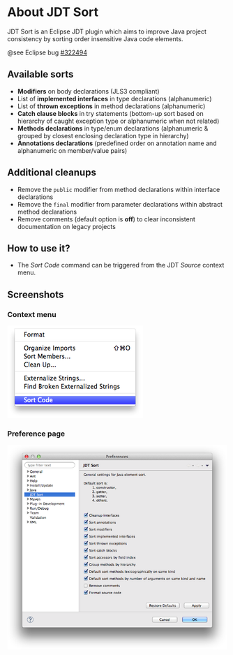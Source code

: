 # About JDT Sort

JDT Sort is an Eclipse JDT plugin which aims to improve Java project consistency by sorting order insensitive Java code elements.

@see Eclipse bug [#322494](https://bugs.eclipse.org/bugs/show_bug.cgi?id=322494)

## Available sorts

-   **Modifiers** on body declarations (JLS3 compliant)
-   List of **implemented interfaces** in type declarations (alphanumeric)
-   List of **thrown exceptions** in method declarations (alphanumeric)
-   **Catch clause blocks** in try statements (bottom-up sort based on hierarchy of caught exception type or alphanumeric when not related)
-   **Methods declarations** in type/enum declarations (alphanumeric & grouped by closest enclosing declaration type in hierarchy)
-   **Annotations declarations** (predefined order on annotation name and alphanumeric on member/value pairs)

## Additional cleanups

-   Remove the `public` modifier from method declarations within interface declarations
-   Remove the `final` modifier from parameter declarations within abstract method declarations
-   Remove comments (default option is **off**) to clear inconsistent documentation on legacy projects

## How to use it?

-   The *Sort Code* command can be triggered from the JDT *Source* context menu.

## Screenshots

### Context menu

![Context Menu](/doc/screenshots/menu.png)

### Preference page

![Preferences Page](/doc/screenshots/preferences.png)
